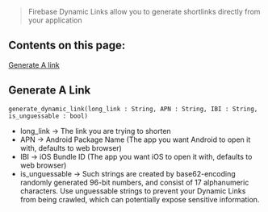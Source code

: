 > Firebase Dynamic Links allow you to generate shortlinks directly from your application

## Contents on this page:
[Generate A link](https://github.com/GodotNuts/GodotFirebase/wiki/Dynamic-Links#generate-a-link)

## Generate A Link

```gdscript
generate_dynamic_link(long_link : String, APN : String, IBI : String, is_unguessable : bool)
```

* long_link -> The link you are trying to shorten
* APN -> Android Package Name (The app you want Android to open it with, defaults to web browser)
* IBI -> iOS Bundle ID (The app you want iOS to open it with, defaults to web browser)
* is_unguessable -> Such strings are created by base62-encoding randomly generated 96-bit numbers, and consist of 17 alphanumeric characters. Use unguessable strings to prevent your Dynamic Links from being crawled, which can potentially expose sensitive information.